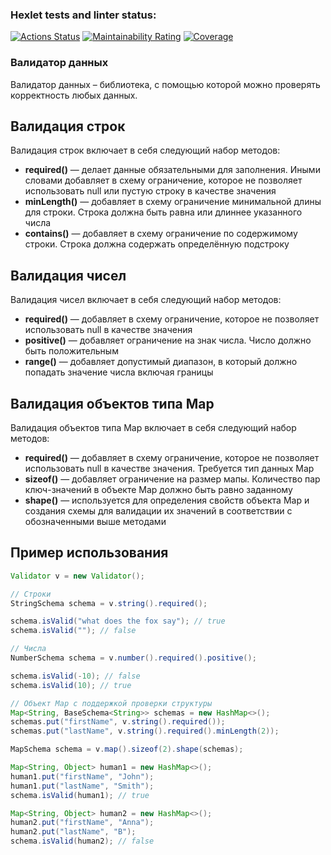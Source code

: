 ### Hexlet tests and linter status:
[![Actions Status](https://github.com/Ahiru78/java-project-78/actions/workflows/hexlet-check.yml/badge.svg)](https://github.com/Ahiru78/java-project-78/actions)
[![Maintainability Rating](https://sonarcloud.io/api/project_badges/measure?project=Ahiru78_java-project-78&metric=sqale_rating)](https://sonarcloud.io/summary/new_code?id=Ahiru78_java-project-78)
[![Coverage](https://sonarcloud.io/api/project_badges/measure?project=Ahiru78_java-project-78&metric=coverage)](https://sonarcloud.io/summary/new_code?id=Ahiru78_java-project-78)

### Валидатор данных

Валидатор данных – библиотека, с помощью которой можно проверять корректность любых данных.

## Валидация строк
 Валидация строк включает в себя следующий набор методов:
* **required()** — делает данные обязательными для заполнения. Иными словами добавляет в схему ограничение, которое не позволяет использовать null или пустую строку в качестве значения
* **minLength()** — добавляет в схему ограничение минимальной длины для строки. Строка должна быть равна или длиннее указанного числа
* **contains()** — добавляет в схему ограничение по содержимому строки. Строка должна содержать определённую подстроку
## Валидация чисел
 Валидация чисел включает в себя следующий набор методов:
* **required()** — добавляет в схему ограничение, которое не позволяет использовать null в качестве значения
* **positive()** — добавляет ограничение на знак числа. Число должно быть положительным
* **range()** — добавляет допустимый диапазон, в который должно попадать значение числа включая границы
## Валидация объектов типа Map
 Валидация объектов типа Map включает в себя следующий набор методов:
* **required()** — добавляет в схему ограничение, которое не позволяет использовать null в качестве значения. Требуется тип данных Map
* **sizeof()** — добавляет ограничение на размер мапы. Количество пар ключ-значений в объекте Map должно быть равно заданному
* **shape()** — используется для определения свойств объекта Map и создания схемы для валидации их значений в соответствии с обозначенными выше методами
## Пример использования
```java
Validator v = new Validator();

// Строки
StringSchema schema = v.string().required();

schema.isValid("what does the fox say"); // true
schema.isValid(""); // false

// Числа
NumberSchema schema = v.number().required().positive();

schema.isValid(-10); // false
schema.isValid(10); // true

// Объект Map с поддержкой проверки структуры
Map<String, BaseSchema<String>> schemas = new HashMap<>();
schemas.put("firstName", v.string().required());
schemas.put("lastName", v.string().required().minLength(2));

MapSchema schema = v.map().sizeof(2).shape(schemas);

Map<String, Object> human1 = new HashMap<>();
human1.put("firstName", "John");
human1.put("lastName", "Smith");
schema.isValid(human1); // true

Map<String, Object> human2 = new HashMap<>();
human2.put("firstName", "Anna");
human2.put("lastName", "B");
schema.isValid(human2); // false
```
